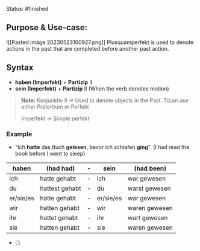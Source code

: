 Status: #finished 
## Purpose & Use-case:
![[Pasted image 20230523100927.png]]
Plusquamperfekt is used to denote actions in the past that are completed before another past action. 

## Syntax
- **haben (Imperfekt)** + **Partizip** II
- **sein (Imperfekt)** + **Partizip** II (When the verb denotes motion)
> **Note:** 
> Konjunktiv II -> Used to denote objects in the Past. T(can use either Präteritum or Perfekt
> 
> Imperfekt -> Simple perfekt

### Example
- "Ich **hatte** das Buch **gelesen**, bevor ich schlafen **ging**".
	(I had read the book before I went to sleep)

| haben    | (had had)     |    -    | sein    | (had been)    |
|---------|----------|-------|---------|--------------|
| ich     | hatte gehabt |   -    | ich     | war gewesen   |
| du      | hattest gehabt |  -   | du      | warst gewesen |
| er/sie/es | hatte gehabt |  -  | er/sie/es | war gewesen |
| wir     | hatten gehabt |   -   | wir     | waren gewesen |
| ihr     | hattet gehabt |  -   | ihr     | wart gewesen  |
| sie     | hatten gehabt |  -   | sie     | waren gewesen |


- [ ] 



